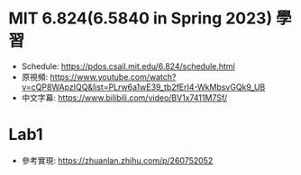 # MIT 6.824(6.5840 in Spring 2023) 學習

- Schedule: https://pdos.csail.mit.edu/6.824/schedule.html
- 原視頻: https://www.youtube.com/watch?v=cQP8WApzIQQ&list=PLrw6a1wE39_tb2fErI4-WkMbsvGQk9_UB
- 中文字幕: https://www.bilibili.com/video/BV1x7411M7Sf/

# Lab1

- 參考實現: https://zhuanlan.zhihu.com/p/260752052

